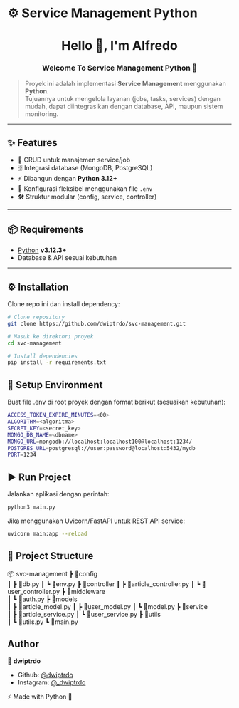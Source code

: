 # ⚙️ Service Management Python  

<h1 align="center">Hello 👋, I'm Alfredo</h1>  
<h3 align="center">Welcome To Service Management Python 🚀</h3>  

> Proyek ini adalah implementasi **Service Management** menggunakan **Python**.  
> Tujuannya untuk mengelola layanan (jobs, tasks, services) dengan mudah, dapat diintegrasikan dengan database, API, maupun sistem monitoring.  

---

## ✨ Features
- 📌 CRUD untuk manajemen service/job  
- 🗄️ Integrasi database (MongoDB, PostgreSQL)  
- ⚡ Dibangun dengan **Python 3.12+**  
- 🔧 Konfigurasi fleksibel menggunakan file `.env`  
- 🛠️ Struktur modular (config, service, controller)  

---

## 📦 Requirements  

- [Python](https://www.python.org/) **v3.12.3+**  
- Database & API sesuai kebutuhan  

---

## ⚙️ Installation  

Clone repo ini dan install dependency:  

```bash
# Clone repository
git clone https://github.com/dwiptrdo/svc-management.git

# Masuk ke direktori proyek
cd svc-management

# Install dependencies
pip install -r requirements.txt
```

## 🔑 Setup Environment

Buat file .env di root proyek dengan format berikut (sesuaikan kebutuhan):

```bash
ACCESS_TOKEN_EXPIRE_MINUTES=<00>
ALGORITHM=<algoritma>
SECRET_KEY=<secret_key>
MONGO_DB_NAME=<dbname>
MONGO_URL=mongodb://localhost:localhost100@localhost:1234/
POSTGRES_URL=postgresql://user:password@localhost:5432/mydb
PORT=1234
```

## ▶️ Run Project

Jalankan aplikasi dengan perintah:
```bash
python3 main.py
```

Jika menggunakan Uvicorn/FastAPI untuk REST API service:
```bash
uvicorn main:app --reload
```

## 📂 Project Structure
📦 svc-management
 ┣ 📂config     
 ┃ ┣ 📜db.py
 ┃ ┗ 📜env.py
 ┣ 📂controller 
 ┃ ┣ 📜article_controller.py
 ┃ ┗ 📜user_controller.py
 ┣ 📂middleware    
 ┃ ┗ 📜auth.py
 ┣ 📂models    
 ┃ ┣ 📜article_model.py
 ┃ ┣ 📜user_model.py
 ┃ ┗ 📜model.py
 ┣ 📂service      
 ┃ ┣ 📜article_service.py
 ┃ ┗ 📜user_service.py
 ┣ 📂utils      
 ┃ ┗ 📜utils.py
 ┗ 📜main.py    

## Author

👤 **dwiptrdo**


- Github: [@dwiptrdo](https://github.com/dwiptrdo)
- Instagram: [@_dwiptrdo](https://www.instagram.com/_dwiptrdo/)

⚡ Made with Python 🐍